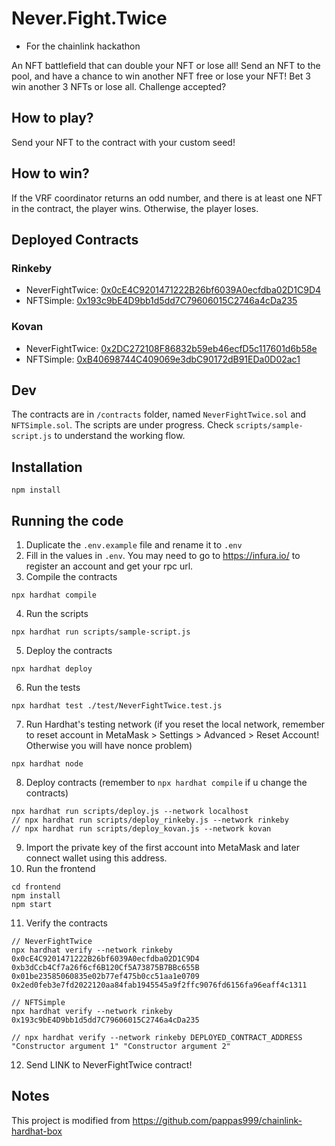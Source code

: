 # Never.Fight.Twice
* For the chainlink hackathon

An NFT battlefield that can double your NFT or lose all!
Send an NFT to the pool, and have a chance to win another NFT free or lose your NFT!
Bet 3 win another 3 NFTs or lose all. Challenge accepted?

## How to play?
Send your NFT to the contract with your custom seed!

## How to win?
If the VRF coordinator returns an odd number, and there is at least one NFT in the contract, the player wins. Otherwise, the player loses.

## Deployed Contracts
### Rinkeby
- NeverFightTwice: [0x0cE4C9201471222B26bf6039A0ecfdba02D1C9D4](https://rinkeby.etherscan.io/address/0x0cE4C9201471222B26bf6039A0ecfdba02D1C9D4#code)
- NFTSimple: [0x193c9bE4D9bb1d5dd7C79606015C2746a4cDa235](https://rinkeby.etherscan.io/address/0x193c9bE4D9bb1d5dd7C79606015C2746a4cDa235#code)

### Kovan
- NeverFightTwice: [0x2DC272108F86832b59eb46ecfD5c117601d6b58e](https://kovan.etherscan.io/address/0x2DC272108F86832b59eb46ecfD5c117601d6b58e#code)
- NFTSimple: [0xB40698744C409069e3dbC90172dB91EDa0D02ac1](https://kovan.etherscan.io/address/0xB40698744C409069e3dbC90172dB91EDa0D02ac1#code)

## Dev
The contracts are in `/contracts` folder, named `NeverFightTwice.sol` and `NFTSimple.sol`. The scripts are under progress. Check `scripts/sample-script.js` to understand the working flow.

## Installation
```
npm install 
```

## Running the code
1. Duplicate the `.env.example` file and rename it to `.env`
2. Fill in the values in `.env`. You may need to go to https://infura.io/ to register an account and get your rpc url.
3. Compile the contracts
```
npx hardhat compile
```
4. Run the scripts
```
npx hardhat run scripts/sample-script.js
```
5. Deploy the contracts 
```
npx hardhat deploy
```
6. Run the tests
```
npx hardhat test ./test/NeverFightTwice.test.js
```
7. Run Hardhat's testing network (if you reset the local network, remember to reset account in MetaMask > Settings > Advanced > Reset Account! Otherwise you will have nonce problem)
```
npx hardhat node

```
8. Deploy contracts (remember to `npx hardhat compile` if u change the contracts)
```
npx hardhat run scripts/deploy.js --network localhost
// npx hardhat run scripts/deploy_rinkeby.js --network rinkeby
// npx hardhat run scripts/deploy_kovan.js --network kovan

```
9. Import the private key of the first account into MetaMask and later connect wallet using this address.
10. Run the frontend
```
cd frontend
npm install
npm start
```
11. Verify the contracts
```
// NeverFightTwice
npx hardhat verify --network rinkeby 0x0cE4C9201471222B26bf6039A0ecfdba02D1C9D4 0xb3dCcb4Cf7a26f6cf6B120Cf5A73875B7BBc655B 0x01be23585060835e02b77ef475b0cc51aa1e0709 0x2ed0feb3e7fd2022120aa84fab1945545a9f2ffc9076fd6156fa96eaff4c1311

// NFTSimple
npx hardhat verify --network rinkeby 0x193c9bE4D9bb1d5dd7C79606015C2746a4cDa235 

// npx hardhat verify --network rinkeby DEPLOYED_CONTRACT_ADDRESS "Constructor argument 1" "Constructor argument 2"

```
12. Send LINK to NeverFightTwice contract!

## Notes 
This project is modified from https://github.com/pappas999/chainlink-hardhat-box
